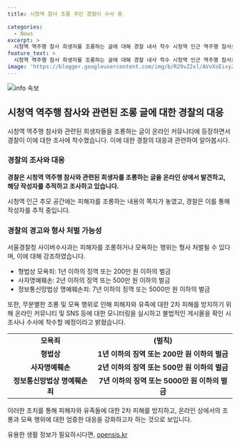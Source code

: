 ```yaml
---
title: 시청역 참사 조롱 주인 경찰이 수사 중

categories:
  - News
excerpt: >
  시청역 역주행 참사 희생자를 조롱하는 글에 대해 경찰 내사 착수 시청역 인근 역주행 참사로 인한 희생자를 조롱하는 내용의 온라인 글에 대해 경찰이 조사에 착수하고, 형사 처벌 가능성을 강조했습니다. 경찰은 피해자 및 유가족에 대한 2차 피해 우려로 불법적인 게시글에 대한 모니터링과 수사를 강화할 예정이라고 밝혔습니다. 정보통신망법상 명예훼손죄에 따른 형사 처벌이 예상되며, 온라인에서의 조롱 글에 대한 강력한 대응을 예고했습니다.
feature_text: >
  시청역 역주행 참사 희생자를 조롱하는 글에 대해 경찰 내사 착수 시청역 인근 역주행 참사로 인한 희생자를 조롱하는 내용의 온라인 글에 대해 경찰이 조사에 착수하고, 형사 처벌 가능성을 강조했습니다. 경찰은 피해자 및 유가족에 대한 2차 피해 우려로 불법적인 게시글에 대한 모니터링과 수사를 강화할 예정이라고 밝혔습니다. 정보통신망법상 명예훼손죄에 따른 형사 처벌이 예상되며, 온라인에서의 조롱 글에 대한 강력한 대응을 예고했습니다.
image: 'https://blogger.googleusercontent.com/img/b/R29vZ2xl/AVvXsEixyZcFfHzMRdzZMjFBmAUKJYCLCGyLL1o632UiGVXcaFdKo_bkvkuCioo0uUKlGfBVcT3P84aROyZIXSBEx3Aw5nCQ3pTgDom1WDC4m8eifvWiAmWEEVb4x6G_l8C0QH225ldMjyaFvpxGEBGNO37VmDTDMHGhJPq73UglMfDca1-0aw/s1600/blogspot.png'
---
```


<p><img src="https://blogger.googleusercontent.com/img/b/R29vZ2xl/AVvXsEixyZcFfHzMRdzZMjFBmAUKJYCLCGyLL1o632UiGVXcaFdKo_bkvkuCioo0uUKlGfBVcT3P84aROyZIXSBEx3Aw5nCQ3pTgDom1WDC4m8eifvWiAmWEEVb4x6G_l8C0QH225ldMjyaFvpxGEBGNO37VmDTDMHGhJPq73UglMfDca1-0aw/s1600/blogspot.png" alt="info 속보" /></p>

<h2 data-ke-size="size26">시청역 역주행 참사와 관련된 조롱 글에 대한 경찰의 대응</h2>

<p data-ke-size="size16">시청역 역주행 참사와 관련된 희생자들을 조롱하는 글이 온라인 커뮤니티에 등장하면서 경찰이 이에 대한 조사에 착수했습니다. 이에 대한 경찰의 대응과 관련하여 알아봅시다.</p>

<h3><b>경찰의 조사와 대응</b></h3>

<p data-ke-size="size16"><b>경찰은 시청역 역주행 참사와 관련된 희생자를 조롱하는 글을 온라인 상에서 발견하고, 해당 작성자를 추적하고 조사하고 있습니다.</b></p>

<p data-ke-size="size16">시청역 인근 추모 공간에는 피해자를 조롱하는 내용의 쪽지가 놓였고, 경찰은 이를 통해 작성자를 추적 중입니다.</p>

<h3><b>경찰의 경고와 형사 처벌 가능성</b></h3>

<p data-ke-size="size16">서울경찰청 사이버수사과는 피해자를 조롱하거나 모욕하는 행위는 형사 처벌될 수 있다며, 이에 대해 강조하였습니다.</p>

<ul>
  <li>형법상 모욕죄: 1년 이하의 징역 또는 200만 원 이하의 벌금</li>
  <li>사자명예훼손: 2년 이하의 징역 또는 500만 원 이하의 벌금</li>
  <li>정보통신망법상 명예훼손죄: 7년 이하의 징역 또는 5000만 원 이하의 벌금</li>
</ul>

<p data-ke-size="size16">또한, 무분별한 조롱 및 모욕 행위로 인해 피해자와 유족에 대한 2차 피해를 방지하기 위해 온라인 커뮤니티 및 SNS 등에 대한 모니터링을 실시하고 불법적인 게시물을 확인 시 조사나 수사에 착수할 예정이라고 밝혔습니다.</p>

<table class="table table-bordered">
  <tbody>
    <tr>
      <td style="text-align: center; height: 17px;"><b>모욕죄</b></td>
      <td style="text-align: center; height: 17px;"><b>(벌칙)</b></td>
    </tr>
    <tr>
      <td style="text-align: center; height: 17px;"><b>형법상</b></td>
      <td style="text-align: center; height: 17px;"><b>1년 이하의 징역 또는 200만 원 이하의 벌금</b></td>
    </tr>
    <tr>
      <td style="text-align: center; height: 17px;"><b>사자명예훼손</b></td>
      <td style="text-align: center; height: 17px;"><b>2년 이하의 징역 또는 500만 원 이하의 벌금</b></td>
    </tr>
    <tr>
      <td style="text-align: center; height: 17px;"><b>정보통신망법상 명예훼손죄</b></td>
      <td style="text-align: center; height: 17px;"><b>7년 이하의 징역 또는 5000만 원 이하의 벌금</b></td>
    </tr>
  </tbody>
</table>

<p data-ke-size="size16">이러한 조치를 통해 피해자와 유족들에 대한 2차 피해를 방지하고, 온라인 상에서의 조롱과 모욕 행위에 대한 엄중한 대응을 강화하고자 하는 것으로 보입니다.</p>
유용한 생활 정보가 필요하시다면, <a href="https://opensis.kr" rel="dofollow">opensis.kr</a>


